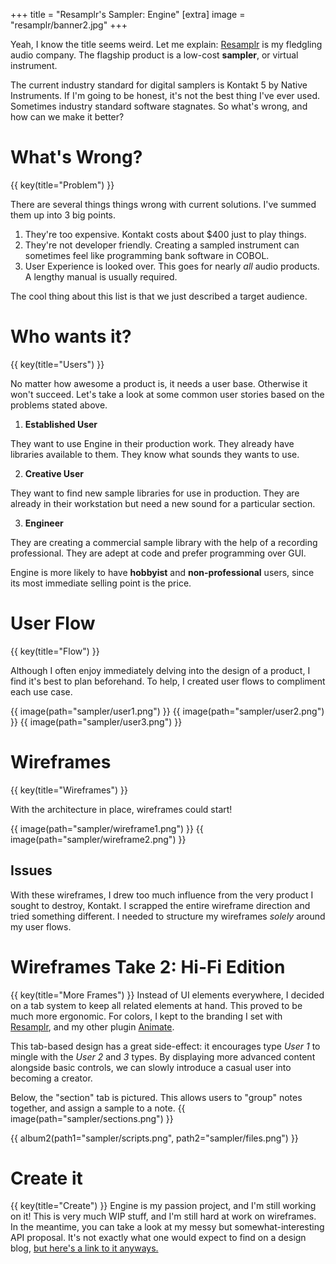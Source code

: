 +++
title = "Resamplr's Sampler: Engine"
[extra]
image = "resamplr/banner2.jpg"
+++

Yeah, I know the title seems weird.  Let me explain: [Resamplr](/projects/resamplr) is my fledgling audio company.  The flagship product is a low-cost **sampler**, or virtual instrument.  

The current industry standard for digital samplers is Kontakt 5 by Native Instruments.  If I'm going to be honest, it's not the best thing I've ever used.  Sometimes industry standard software stagnates.  So what's wrong, and how can we make it better?

# What's Wrong?
{{ key(title="Problem") }}

There are several things things wrong with current solutions.  I've summed them up into 3 big points.  

1. They're too expensive.  Kontakt costs about $400 just to play things.
2. They're not developer friendly.  Creating a sampled instrument can sometimes feel like programming bank software in COBOL.
3. User Experience is looked over.  This goes for nearly *all* audio products.  A lengthy manual is usually required.

The cool thing about this list is that we just described a target audience.  

# Who wants it?
{{ key(title="Users") }}

No matter how awesome a product is, it needs a user base.  Otherwise it won't succeed.  Let's take a look at some common user stories based on the problems stated above. 

1. **Established User**

They want to use Engine in their production work.  They already have libraries available to them.  They know what sounds they wants to use.

2. **Creative User**

They want to find new sample libraries for use in production.  They are already in their workstation but need a new sound for a particular section.  

3. **Engineer**

They are creating a commercial sample library with the help of a recording professional.  They are adept at code and prefer programming over GUI.

Engine is more likely to have **hobbyist** and **non-professional** users, since its most immediate selling point is the price.

# User Flow
{{ key(title="Flow") }}

Although I often enjoy immediately delving into the design of a product, I find it's best to plan beforehand.  To help, I created user flows to compliment each use case.

{{ image(path="sampler/user1.png") }}
{{ image(path="sampler/user2.png") }}
{{ image(path="sampler/user3.png") }}

# Wireframes
{{ key(title="Wireframes") }}

With the architecture in place, wireframes could start!  

{{ image(path="sampler/wireframe1.png") }}
{{ image(path="sampler/wireframe2.png") }}

## Issues
With these wireframes, I drew too much influence from the very product I sought to destroy, Kontakt.  I scrapped the entire wireframe direction and tried something different.  I needed to structure my wireframes *solely* around my user flows.

# Wireframes Take 2: Hi-Fi Edition
{{ key(title="More Frames") }}
Instead of UI elements everywhere, I decided on a tab system to keep all related elements at hand.  This proved to be much more ergonomic.  For colors, I kept to the branding I set with [Resamplr](/projects/resamplr), and my other plugin [Animate](/projects/plugins).  

This tab-based design has a great side-effect: it encourages type *User 1* to mingle with the *User 2* and *3* types.  By displaying more advanced content alongside basic controls, we can slowly introduce a casual user into becoming a creator.

Below, the "section" tab is pictured.  This allows users to "group" notes together, and assign a sample to a note.
{{ image(path="sampler/sections.png") }}

{{ album2(path1="sampler/scripts.png", path2="sampler/files.png") }}

# Create it
{{ key(title="Create") }}
Engine is my passion project, and I'm still working on it!  This is very much WIP stuff, and I'm still hard at work on wireframes.  In the meantime, you can take a look at my messy but somewhat-interesting API proposal.  It's not exactly what one would expect to find on a design blog, [but here's a link to it anyways.](/extra/engineapi)